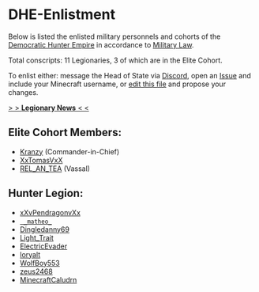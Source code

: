 # DHE-Enlistment

Below is listed the enlisted military personnels and cohorts of the [Democratic Hunter Empire](http://pendragonii.github.io/site/empire.html) in accordance to [Military Law](https://pendragonii.github.io/site/laws.html#military_law).

Total conscripts: 11 Legionaries, 3 of which are in the Elite Cohort.


To enlist either: message the Head of State via [Discord](https://discord.gg/FpPjcZt), open an [Issue](https://github.com/PendragonII/DHE-Enlistment/issues) and include your Minecraft username, or [edit this file](contributing.md) and propose your changes.


[> > **Legionary News** < <](https://github.com/PendragonII/DHE-Enlistment/blob/master/news.md)


## Elite Cohort Members:
- [Kranzy](https://namemc.com/profile/ce088023-21fa-493a-b080-c8177879bf4f) (Commander-in-Chief)
- [XxTomasVxX](https://namemc.com/profile/1d408d8c-0818-4a92-9dac-078e7691dbfd)
- [REL_AN_TEA](https://namemc.com/profile/4a79e2ce-4d73-4a04-985c-cb2fb6d6cce5) (Vassal)


## Hunter Legion:
- [xXvPendragonvXx](https://namemc.com/profile/d4e6b6cb-1371-4486-bbf3-5d71a53a9c50)
- [` _matheo_`](https://namemc.com/profile/40b0a0b7-06c8-4559-ba5f-1451f2d2e6ee)
- [Dingledanny69](https://namemc.com/profile/bc24b5dd-d7df-41c5-8084-8ad7ae1ba735)
- [Light_Trait](https://namemc.com/profile/622c377d-067c-4a57-8a5d-97c93b3941b9)
- [ElectricEvader](https://namemc.com/profile/7de6da1a-dcc3-4023-9953-654f19f88b0b)
- [loryalt](https://namemc.com/profile/ce72d0e6-8f81-4b08-ae96-de6b44da182d)
- [WolfBoy553](https://namemc.com/profile/4a506691-7a81-49f8-8bb1-71388025a148)
- [zeus2468](https://namemc.com/profile/c7995ae9-7b2d-471b-8458-ab32ac4bb84d)
- [MinecraftCaludrn](https://namemc.com/profile/dfa5ef89-af2b-4f06-ad8f-736bc0067c15)
